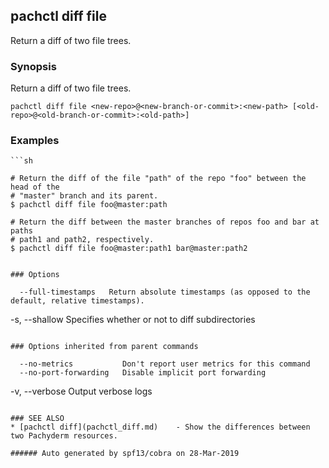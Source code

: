 ## pachctl diff file

Return a diff of two file trees.

### Synopsis


Return a diff of two file trees.

```
pachctl diff file <new-repo>@<new-branch-or-commit>:<new-path> [<old-repo>@<old-branch-or-commit>:<old-path>]
```

### Examples

```
```sh

# Return the diff of the file "path" of the repo "foo" between the head of the
# "master" branch and its parent.
$ pachctl diff file foo@master:path

# Return the diff between the master branches of repos foo and bar at paths
# path1 and path2, respectively.
$ pachctl diff file foo@master:path1 bar@master:path2
```
```

### Options

```
      --full-timestamps   Return absolute timestamps (as opposed to the default, relative timestamps).
  -s, --shallow           Specifies whether or not to diff subdirectories
```

### Options inherited from parent commands

```
      --no-metrics           Don't report user metrics for this command
      --no-port-forwarding   Disable implicit port forwarding
  -v, --verbose              Output verbose logs
```

### SEE ALSO
* [pachctl diff](pachctl_diff.md)	 - Show the differences between two Pachyderm resources.

###### Auto generated by spf13/cobra on 28-Mar-2019
